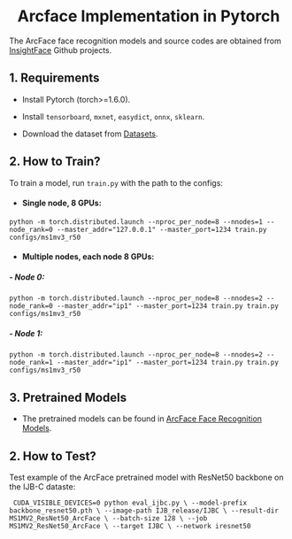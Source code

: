 

<h1 align="center">  Arcface Implementation in Pytorch </h1>

The ArcFace face recognition models and source codes are obtained from [InsightFace](https://github.com/deepinsight/insightface) Github projects.


## 1. Requirements

- Install Pytorch (torch>=1.6.0).
- Install `tensorboard`, `mxnet`, `easydict`, `onnx`, `sklearn`.

- Download the dataset
  from [Datasets](https://github.com/Naima-Bou/XAIface_Face_Recognition_Pipelines/tree/main/Datasets).

## 2. How to Train?

To train a model, run `train.py` with the path to the configs:

 -  <h4> Single node, 8 GPUs:</h4>

```shell
python -m torch.distributed.launch --nproc_per_node=8 --nnodes=1 --node_rank=0 --master_addr="127.0.0.1" --master_port=1234 train.py configs/ms1mv3_r50
```

- <h4> Multiple nodes, each node 8 GPUs: </h4> 

<h5> - Node 0: </h5> 

```shell
python -m torch.distributed.launch --nproc_per_node=8 --nnodes=2 --node_rank=0 --master_addr="ip1" --master_port=1234 train.py train.py configs/ms1mv3_r50
```

<h5> - Node 1: </h5> 

```shell
python -m torch.distributed.launch --nproc_per_node=8 --nnodes=2 --node_rank=1 --master_addr="ip1" --master_port=1234 train.py train.py configs/ms1mv3_r50
```

## 3. Pretrained Models

- The pretrained models can be found in [ArcFace Face Recognition Models](https://github.com/Naima-Bou/XAIface_Face_Recognition_Pipelines/tree/main/Face_Recognition/ArcFace_Face_Recognition/Face_Recognition_Models).


## 2. How to Test?

Test example of the ArcFace pretrained model with ResNet50 backbone on the IJB-C dataste:

` CUDA_VISIBLE_DEVICES=0 python eval_ijbc.py \
--model-prefix backbone_resnet50.pth \
--image-path IJB_release/IJBC \
--result-dir MS1MV2_ResNet50_ArcFace \
--batch-size 128 \
--job MS1MV2_ResNet50_ArcFace \
--target IJBC \
--network iresnet50`
